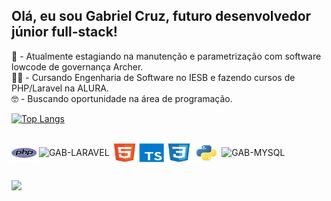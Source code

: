 ## Olá, eu sou Gabriel Cruz, futuro desenvolvedor júnior full-stack!

💼 - Atualmente estagiando na manutenção e parametrização com software lowcode de governança Archer.   
👨‍🎓 - Cursando Engenharia de Software no IESB e fazendo cursos de PHP/Laravel na ALURA.   
🤓 - Buscando oportunidade na área de programação.

  [![Top Langs](https://github-readme-stats.vercel.app/api/top-langs/?username=kiranlcruz&hide_progress=true)](https://github.com/anuraghazra/github-readme-stats)

<div style="display: inline_block"><br>
  <img align="center" alt="GAB-PHP" height="30" width="40" src="https://raw.githubusercontent.com/devicons/devicon/master/icons/php/php-original.svg">
  <img align="center" alt="GAB-LARAVEL" height="30" width="40" src="https://upload.wikimedia.org/wikipedia/commons/9/9a/Laravel.svg">
  <img align="center" alt="GAB-html" height="30" width="40" src="https://raw.githubusercontent.com/devicons/devicon/master/icons/html5/html5-original.svg">
  <img align="center" alt="GAB-Ts" height="30" width="40" src="https://raw.githubusercontent.com/devicons/devicon/master/icons/typescript/typescript-plain.svg">
  <img align="center" alt="GAB-CSS" height="30" width="40" src="https://raw.githubusercontent.com/devicons/devicon/master/icons/css3/css3-original.svg">
  <img align="center" alt="GAB-Python" height="30" width="40" src="https://raw.githubusercontent.com/devicons/devicon/master/icons/python/python-original.svg">
  <img align="center" alt="GAB-MYSQL" height="30" width="40" src="https://www.svgrepo.com/show/303251/mysql-logo.svg">
</div>
  
  ##
 
<div> 
  <a href="https://www.linkedin.com/in/gabriel-cruz-00917b228/" target="_blank"><img src="https://img.shields.io/badge/-LinkedIn-%230077B5?style=for-the-badge&logo=linkedin&logoColor=white" target="_blank"></a>  
 
</div>
